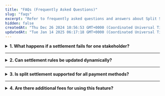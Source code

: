 ```yaml
---
title: "FAQs (Frequently Asked Questions)"
slug: "faqs"
excerpt: "Refer to frequently asked questions and answers about Split Settlements."
hidden: false
createdAt: "Thu Dec 26 2024 10:56:53 GMT+0000 (Coordinated Universal Time)"
updatedAt: "Tue Jan 14 2025 06:17:18 GMT+0000 (Coordinated Universal Time)"
---
```

<details><summary><b>1. What happens if a settlement fails for one stakeholder?</b></summary><br>The system retries the settlement and notifies the merchant for resolution. Funds remain secure until successful completion.</details>

***

<details><summary><b>2. Can settlement rules be updated dynamically?</b></summary><br>Yes, you can update settlement rules via APIs, and changes take effect immediately.</details>

***

<details><summary><b>3. Is split settlement supported for all payment methods?</b></summary><br>Yes, it is compatible with all payment methods supported by Plural, including UPI, cards, and net banking. It is not supported on EMI, Pay-by-Points transactions.</details>

***

<details><summary><b>4. Are there additional fees for using this feature?</b></summary><br>Additional fees depend on the agreement with your account manager. Contact support for more details.</details>
